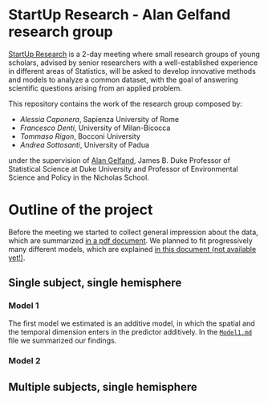 # StartUp Research - Alan Gelfand research group

[StartUp Research](http://www.congressi.unisi.it/startupresearch/) is a 2-day meeting where small research groups of young scholars, advised by senior researchers with a well-established experience in different areas of Statistics, will be asked to develop innovative methods and models to analyze a common dataset, with the goal of answering scientific questions arising from an applied problem. 

This repository contains the work of the research group composed by:

* *Alessia Caponera*, Sapienza University of Rome
* *Francesco Denti*, University of Milan-Bicocca
* *Tommaso Rigon*, Bocconi University
* *Andrea Sottosanti*, University of Padua

under the supervision of [Alan Gelfand](http://www2.stat.duke.edu/~alan/), James B. Duke Professor of Statistical Science at Duke University and Professor of Environmental Science and Policy in the Nicholas School. 

# Outline of the project

Before the meeting we started to collect general impression about the data, which are summarized [in a pdf document](https://github.com/tommasorigon/StartUpResearch/blob/master/Descriptive_Analysis.pdf). We planned to fit progressively many different models, which are explained [in this document (not available yet!)]().

## Single subject, single hemisphere

### Model 1

The first model we estimated is an additive model, in which the spatial and the temporal dimension enters in the predictor additively. In the [`Model1.md`](https://github.com/tommasorigon/StartUpResearch/blob/master/Models/Model1.md) file we summarized our findings.

### Model 2

## Multiple subjects, single hemisphere
